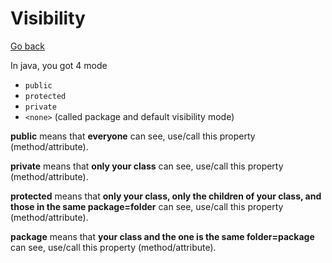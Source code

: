 # Visibility

[Go back](..)

In java, you got 4 mode

* ``public``
* ``protected``
* ``private``
* ``<none>`` (called package and default visibility mode) 

**public** means that **everyone** can see, use/call
this property (method/attribute).

**private** means that **only your class** can see, use/call
this property (method/attribute).

**protected** means that **only your class, only
the children of your class, and those in the same
package=folder** can see, use/call
this property (method/attribute).

**package** means that **your class and the one
is the same folder=package** can see, use/call
this property (method/attribute).